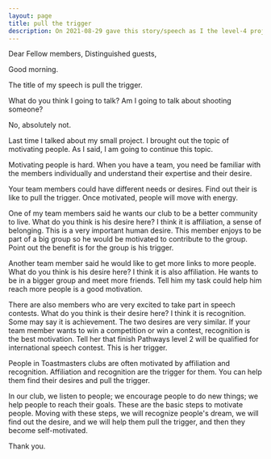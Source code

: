 ```yaml
---
layout: page
title: pull the trigger
description: On 2021-08-29 gave this story/speech as I the level-4 project-1 of my 2nd Pathways in Yulife club of Toastmaster.
---
```



Dear Fellow members,
Distinguished guests,

Good morning.

The title of my speech is pull the trigger.

What do you think I going to talk? Am I going to talk about shooting someone?

No, absolutely not.

Last time I talked about my small project. I brought out the topic of motivating
people. As I said, I am going to continue this topic.

Motivating people is hard. When you have a team, you need be familiar with the
members individually and understand their expertise and their desire.

Your team members could have different needs or desires. Find out their is like
to pull the trigger. Once motivated, people will move with energy.

One of my team members said he wants our club to be a better community to live.
What do you think is his desire here?
I think it is affiliation, a sense of belonging. This is a very important human
desire. This member enjoys to be part of a big group so he would be motivated to
contribute to the group. Point out the benefit is for the group is his trigger.

Another team member said he would like to get more links to more people.
What do you think is his desire here?
I think it is also affiliation. He wants to be in a bigger group and meet more
friends. Tell him my task could help him reach more people is a good motivation.

There are also members who are very excited to take part in speech contests.
What do you think is their desire here?
I think it is recognition. Some may say it is achievement. The two desires are
very similar. If your team member wants to win a competition or win a contest,
recognition is the best motivation. Tell her that finish Pathways level 2 will
be qualified for international speech contest. This is her trigger.

People in Toastmasters clubs are often motivated by affiliation and recognition.
Affiliation and recognition are the trigger for them. You can help them find
their desires and pull the trigger.

In our club, we listen to people; we encourage people to do new things; we help
people to reach their goals. These are the basic steps to motivate people. Moving
with these steps, we will recognize people's dream, we will find out the desire,
and we will help them pull the trigger, and then they become self-motivated.

Thank you.